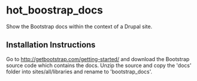 # hot_boostrap_docs
Show the Bootstrap docs within the context of a Drupal site.

## Installation Instructions
Go to http://getbootstrap.com/getting-started/ and download the Bootstrap source code which contains the docs. Unzip the source and copy the 'docs' folder into sites/all/libraries and rename to 'bootstrap_docs'.